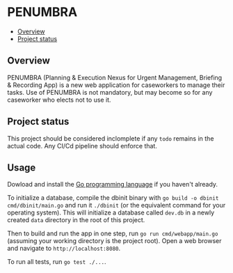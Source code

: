 # PENUMBRA

- [Overview](#overview)
- [Project status](#project-status)

## Overview

PENUMBRA (Planning & Execution Nexus for Urgent Management, Briefing & Recording App) is a new web application for caseworkers to manage their tasks. Use of PENUMBRA is not mandatory, but may become so for any caseworker who elects not to use it.

## Project status

This project should be considered inclomplete if any `todo` remains in the actual code. Any CI/Cd pipeline should enforce that.

## Usage

Dowload and install the [Go programming language](https://go.dev/doc/install) if you haven't already.

To initialize a database, compile the dbinit binary with `go build -o dbinit cmd/dbinit/main.go` and run it `./dbinit` (or the equivalent command for your operating system). This will initialize a database called `dev.db` in a newly created `data` directory in the root of this project.

Then to build and run the app in one step, run `go run cmd/webapp/main.go` (assuming your working directory is the project root). Open a web browser and navigate to `http://localhost:8080`.

To run all tests, run `go test ./...`.
